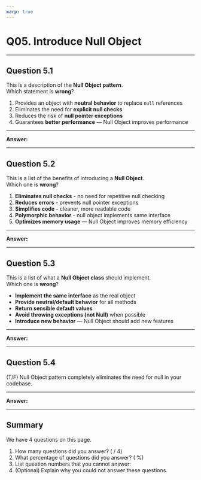 ```yaml
---
marp: true
---
```


# Q05. Introduce Null Object

---

## Question 5.1

This is a description of the **Null Object pattern**.  
Which statement is **wrong**?

1. Provides an object with **neutral behavior** to replace `null` references  
2. Eliminates the need for **explicit null checks**  
3. Reduces the risk of **null pointer exceptions**  
4. Guarantees **better performance** — Null Object improves performance  

---

**Answer:**


---

## Question 5.2

This is a list of the benefits of introducing a **Null Object**.  
Which one is **wrong**?

1. **Eliminates null checks** - no need for repetitive null checking
2. **Reduces errors** - prevents null pointer exceptions
3. **Simplifies code** - cleaner, more readable code
4. **Polymorphic behavior** - null object implements same interface
5. **Optimizes memory usage** — Null Object improves memory efficiency  

---

**Answer:**


---

## Question 5.3

This is a list of what a **Null Object class** should implement.  
Which one is **wrong**?

- **Implement the same interface** as the real object
- **Provide neutral/default behavior** for all methods
- **Return sensible default values**
- **Avoid throwing exceptions (not Null)** when possible
- **Introduce new behavior** — Null Object should add new features  

---

**Answer:**


---

## Question 5.4

(T/F) Null Object pattern completely eliminates the need for null in your codebase.

---

**Answer:**


---

## Summary

We have 4 questions on this page.

1. How many questions did you answer? ( / 4)
2. What percentage of questions did you answer? (  %)
3. List question numbers that you cannot answer:
4. (Optional) Explain why you could not answer these questions.
